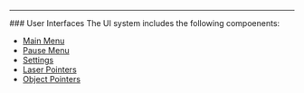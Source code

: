 <hr>
### User Interfaces
The UI system includes the following compoenents:<br />

- [Main Menu](/valvevr/ui/main-menu)
- [Pause Menu](/valvevr/ui/pause-menu)
- [Settings](/valvevr/ui/settings)
- [Laser Pointers](/valvevr/ui/laser-pointers)
- [Object Pointers](/valvevr/ui/object-pointers)
